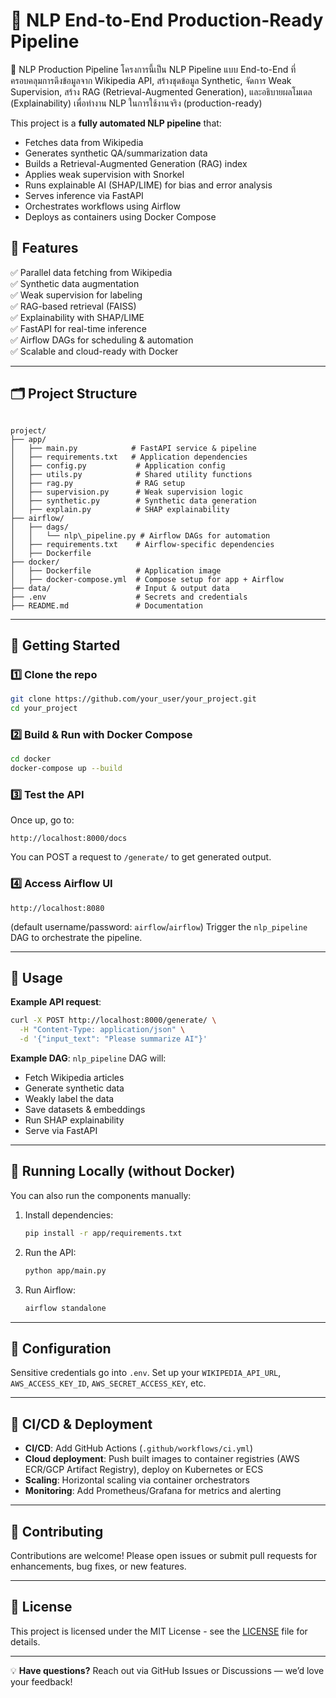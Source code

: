 # 🤖 NLP End-to-End Production-Ready Pipeline

🧠 NLP Production Pipeline
โครงการนี้เป็น NLP Pipeline แบบ End-to-End ที่ครอบคลุมการดึงข้อมูลจาก Wikipedia API, สร้างชุดข้อมูล Synthetic, จัดการ Weak Supervision, สร้าง RAG (Retrieval-Augmented Generation), และอธิบายผลโมเดล (Explainability) เพื่อทำงาน NLP ในการใช้งานจริง (production-ready)

This project is a **fully automated NLP pipeline** that:
- Fetches data from Wikipedia
- Generates synthetic QA/summarization data
- Builds a Retrieval-Augmented Generation (RAG) index
- Applies weak supervision with Snorkel
- Runs explainable AI (SHAP/LIME) for bias and error analysis
- Serves inference via FastAPI
- Orchestrates workflows using Airflow
- Deploys as containers using Docker Compose

## 🎯 Features
✅ Parallel data fetching from Wikipedia  
✅ Synthetic data augmentation  
✅ Weak supervision for labeling  
✅ RAG-based retrieval (FAISS)  
✅ Explainability with SHAP/LIME  
✅ FastAPI for real-time inference  
✅ Airflow DAGs for scheduling & automation  
✅ Scalable and cloud-ready with Docker

---

## 🗂️ Project Structure

```

project/
├── app/
│   ├── main.py            # FastAPI service & pipeline
│   ├── requirements.txt   # Application dependencies
│   ├── config.py           # Application config
│   ├── utils.py            # Shared utility functions
│   ├── rag.py              # RAG setup
│   ├── supervision.py      # Weak supervision logic
│   ├── synthetic.py        # Synthetic data generation
│   ├── explain.py          # SHAP explainability
├── airflow/
│   ├── dags/
│   │   └── nlp\_pipeline.py # Airflow DAGs for automation
│   ├── requirements.txt    # Airflow-specific dependencies
│   ├── Dockerfile
├── docker/
│   ├── Dockerfile          # Application image
│   ├── docker-compose.yml  # Compose setup for app + Airflow
├── data/                   # Input & output data
├── .env                    # Secrets and credentials
├── README.md               # Documentation

````

---

## 🐳 Getting Started

### 1️⃣ Clone the repo
```bash
git clone https://github.com/your_user/your_project.git
cd your_project
````

### 2️⃣ Build & Run with Docker Compose

```bash
cd docker
docker-compose up --build
```

### 3️⃣ Test the API

Once up, go to:

```
http://localhost:8000/docs
```

You can POST a request to `/generate/` to get generated output.

### 4️⃣ Access Airflow UI

```
http://localhost:8080
```

(default username/password: `airflow`/`airflow`)
Trigger the `nlp_pipeline` DAG to orchestrate the pipeline.

---

## 🧠 Usage

**Example API request**:

```bash
curl -X POST http://localhost:8000/generate/ \
  -H "Content-Type: application/json" \
  -d '{"input_text": "Please summarize AI"}'
```

**Example DAG**: `nlp_pipeline` DAG will:

* Fetch Wikipedia articles
* Generate synthetic data
* Weakly label the data
* Save datasets & embeddings
* Run SHAP explainability
* Serve via FastAPI

---

## 🧪 Running Locally (without Docker)

You can also run the components manually:

1. Install dependencies:

   ```bash
   pip install -r app/requirements.txt
   ```
2. Run the API:

   ```bash
   python app/main.py
   ```
3. Run Airflow:

   ```bash
   airflow standalone
   ```

---

## 🔑 Configuration

Sensitive credentials go into `.env`.
Set up your `WIKIPEDIA_API_URL`, `AWS_ACCESS_KEY_ID`, `AWS_SECRET_ACCESS_KEY`, etc.

---

## 🚀 CI/CD & Deployment

* **CI/CD**: Add GitHub Actions (`.github/workflows/ci.yml`)
* **Cloud deployment**: Push built images to container registries (AWS ECR/GCP Artifact Registry), deploy on Kubernetes or ECS
* **Scaling**: Horizontal scaling via container orchestrators
* **Monitoring**: Add Prometheus/Grafana for metrics and alerting

---

## 🤝 Contributing

Contributions are welcome! Please open issues or submit pull requests for enhancements, bug fixes, or new features.

---

## 📜 License

This project is licensed under the MIT License - see the [LICENSE](LICENSE) file for details.

---

💡 **Have questions?**
Reach out via GitHub Issues or Discussions — we’d love your feedback!